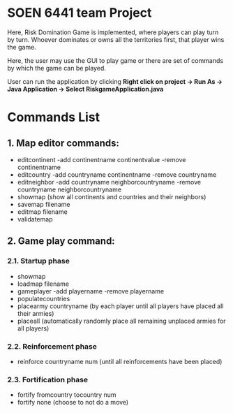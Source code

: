 # SOEN 6441 team Project
Here, Risk Domination Game is implemented, where players can play turn by turn. Whoever dominates or owns all the territories first, that player wins the game.

Here, the user may use the GUI to play game or there are set of commands by which the game can be played. 

User can run the application by clicking **Right click on project -> Run As -> Java Application -> Select RiskgameApplication.java**

# **Commands List**

## **1. Map editor commands:**

- editcontinent -add continentname continentvalue -remove continentname
- editcountry -add countryname continentname -remove countryname
- editneighbor -add countryname neighborcountryname -remove countryname neighborcountryname
- showmap (show all continents and countries and their neighbors)
- savemap filename
- editmap filename
- validatemap

## **2. Game play command:**
###  **2.1. Startup phase**

- showmap
- loadmap filename
- gameplayer -add playername -remove playername
- populatecountries
- placearmy countryname (by each player until all players have placed all their armies)
- placeall (automatically randomly place all remaining unplaced armies for all players) 

### **2.2. Reinforcement phase**
- reinforce countryname num (until all reinforcements have been placed)

### **2.3. Fortification phase**
- fortify fromcountry tocountry num
- fortify none (choose to not do a move)

